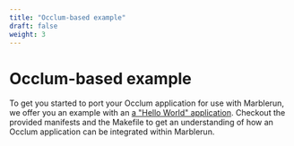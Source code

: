 ```yaml
---
title: "Occlum-based example"
draft: false
weight: 3
---
```


# Occlum-based example

To get you started to port your Occlum application for use with Marblerun, we offer you an example with an [a "Hello World" application](https://github.com/edgelesssys/marblerun/tree/master/samples/occlum-hello).
Checkout the provided manifests and the Makefile to get an understanding of how an Occlum application can be integrated within Marblerun.
